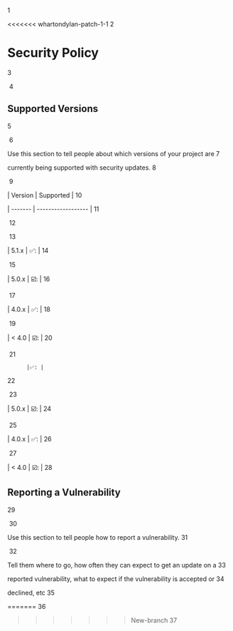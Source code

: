 1
 
<<<<<<< whartondylan-patch-1-1
2
 
# Security Policy
3
 
​
4
 
## Supported Versions
5
 
​
6
 
Use this section to tell people about which versions of your project are
7
 
currently being supported with security updates.
8
 
​
9
 
| Version | Supported          |
10
 
| ------- | ------------------ |
11
 
​
12
 
​
13
 
| 5.1.x   | ✅: |
14
 
​
15
 
| 5.0.x   | ☑️:   |
16
 
​
17
 
| 4.0.x   | ✅: |
18
 
​
19
 
| < 4.0   | ☑️:   | 
20
 
​
21
 
          |✅: |
22
 
​
23
 
| 5.0.x   | ☑️:   |
24
 
​
25
 
| 4.0.x   | ✅: |
26
 
​
27
 
| < 4.0   | ☑️:    |
28
 
## Reporting a Vulnerability
29
 
​
30
 
Use this section to tell people how to report a vulnerability.
31
 
​
32
 
Tell them where to go, how often they can expect to get an update on a
33
 
reported vulnerability, what to expect if the vulnerability is accepted or
34
 
declined, etc
35
 
=======
36
 
>>>>>>> New-branch
37
​
